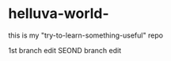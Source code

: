 # helluva-world-
this is my "try-to-learn-something-useful" repo

1st branch edit
SEOND branch edit
